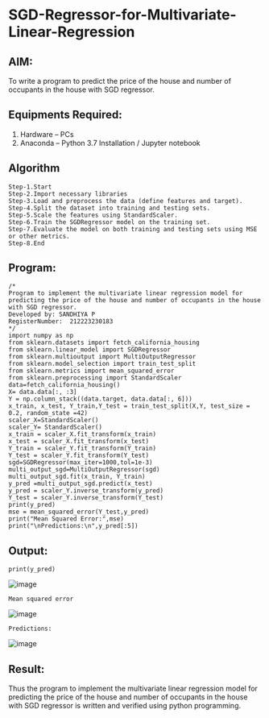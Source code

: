 # SGD-Regressor-for-Multivariate-Linear-Regression

## AIM:
To write a program to predict the price of the house and number of occupants in the house with SGD regressor.

## Equipments Required:
1. Hardware – PCs
2. Anaconda – Python 3.7 Installation / Jupyter notebook

## Algorithm
```
Step-1.Start
Step-2.Import necessary libraries
Step-3.Load and preprocess the data (define features and target).
Step-4.Split the dataset into training and testing sets.
Step-5.Scale the features using StandardScaler.
Step-6.Train the SGDRegressor model on the training set.
Step-7.Evaluate the model on both training and testing sets using MSE or other metrics.
Step-8.End 
```
## Program:
```
/*
Program to implement the multivariate linear regression model for predicting the price of the house and number of occupants in the house with SGD regressor.
Developed by: SANDHIYA P
RegisterNumber:  212223230183
*/
import numpy as np 
from sklearn.datasets import fetch_california_housing 
from sklearn.linear_model import SGDRegressor 
from sklearn.multioutput import MultiOutputRegressor 
from sklearn.model_selection import train_test_split 
from sklearn.metrics import mean_squared_error 
from sklearn.preprocessing import StandardScaler
data=fetch_california_housing()
X= data.data[:, :3]
Y = np.column_stack((data.target, data.data[:, 6]))
x_train, x_test, Y_train,Y_test = train_test_split(X,Y, test_size = 0.2, random_state =42)
scaler_X=StandardScaler()
scaler_Y= StandardScaler()
x_train = scaler_X.fit_transform(x_train)
x_test = scaler_X.fit_transform(x_test)
Y_train = scaler_Y.fit_transform(Y_train)
Y_test = scaler_Y.fit_transform(Y_test)
sgd=SGDRegressor(max_iter=1000,tol=1e-3)
multi_output_sgd=MultiOutputRegressor(sgd)
multi_output_sgd.fit(x_train, Y_train)
y_pred =multi_output_sgd.predict(x_test)
y_pred = scaler_Y.inverse_transform(y_pred)
Y_test = scaler_Y.inverse_transform(Y_test)
print(y_pred)
mse = mean_squared_error(Y_test,y_pred)
print("Mean Squared Error:",mse)
print("\nPredictions:\n",y_pred[:5])
```
## Output:
```
print(y_pred)
```
![image](https://github.com/user-attachments/assets/5bbe4bf7-0584-46dc-86a7-66b78f5913df)

```
Mean squared error
```

![image](https://github.com/user-attachments/assets/9c066eb3-f5d4-464a-aa90-4ae299689bf7)

```
Predictions:
```

![image](https://github.com/user-attachments/assets/c2eaac82-ef46-4c76-9ec0-a0fcf23a3c2a)



## Result:
Thus the program to implement the multivariate linear regression model for predicting the price of the house and number of occupants in the house with SGD regressor is written and verified using python programming.
